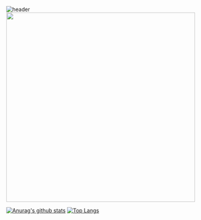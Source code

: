 ![header](https://capsule-render.vercel.app/api?height=200&text=Mirim%20Sunwoo!)
<img src="https://user-images.githubusercontent.com/73941301/127765225-aea8418c-1a83-41bf-aee9-4292a0fe42f8.png" width="500">

[![Anurag's github stats](https://github-readme-stats.vercel.app/api?username=mirimSunwoo)](https://github.com/anuraghazra/github-readme-stats)
[![Top Langs](https://github-readme-stats.vercel.app/api/top-langs/?username=mirimSunwoo&layout=compact)](https://github.com/anuraghazra/github-readme-stats)
